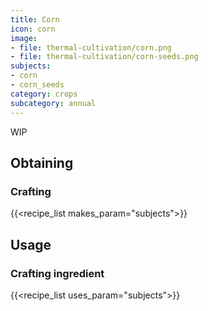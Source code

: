 ```yaml
---
title: Corn
icon: corn
image:
- file: thermal-cultivation/corn.png
- file: thermal-cultivation/corn-seeds.png
subjects: 
- corn
- corn_seeds
category: crops
subcategory: annual
---
```


WIP

Obtaining
---------

### Crafting
{{<recipe_list makes_param="subjects">}}

Usage
-----

### Crafting ingredient
{{<recipe_list uses_param="subjects">}}